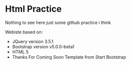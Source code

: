 # Html Practice

Nothing to see here just some github practice i think

Webiste based on:

<ul>
  
<li>JQuery version 3.5.1</li> 
<li>Bootstrap version v5.0.0-beta1</li> 
<li>HTML 5</li>
<li>Thanks For Coming Soon Template from Start Bootstrap</li>

  </ul>

